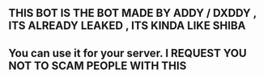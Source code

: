 ## THIS BOT IS THE BOT MADE BY ADDY / DXDDY , ITS ALREADY LEAKED , ITS KINDA LIKE SHIBA 

## You can use it for your server. I REQUEST YOU NOT TO SCAM PEOPLE WITH THIS
